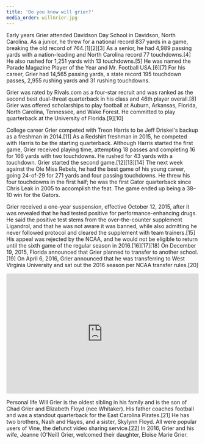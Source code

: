 ```yaml
---
title: 'Do you know will grier?'
media_order: willGrier.jpg
---
```


Early years
Grier attended Davidson Day School in Davidson, North Carolina. As a junior, he threw for a national record 837 yards in a game, breaking the old record of 764.[1][2][3] As a senior, he had 4,989 passing yards with a nation-leading and North Carolina record 77 touchdowns.[4] He also rushed for 1,251 yards with 13 touchdowns.[5] He was named the Parade Magazine Player of the Year and Mr. Football USA.[6][7] For his career, Grier had 14,565 passing yards, a state record 195 touchdown passes, 2,955 rushing yards and 31 rushing touchdowns.

Grier was rated by Rivals.com as a four-star recruit and was ranked as the second best dual-threat quarterback in his class and 46th player overall.[8] Grier was offered scholarships to play football at Auburn, Arkansas, Florida, North Carolina, Tennessee, and Wake Forest. He committed to play quarterback at the University of Florida.[9][10]

College career
Grier competed with Treon Harris to be Jeff Driskel's backup as a freshman in 2014.[11] As a Redshirt freshman in 2015, he competed with Harris to be the starting quarterback. Although Harris started the first game, Grier received playing time, attempting 18 passes and completing 16 for 166 yards with two touchdowns. He rushed for 43 yards with a touchdown. Grier started the second game.[12][13][14] The next week against the Ole Miss Rebels, he had the best game of his young career, going 24-of-29 for 271 yards and four passing touchdowns. He threw his four touchdowns in the first half; he was the first Gator quarterback since Chris Leak in 2005 to accomplish the feat. The game ended up being a 38–10 win for the Gators.

Grier received a one-year suspension, effective October 12, 2015, after it was revealed that he had tested positive for performance-enhancing drugs. He said the positive test stems from the over-the-counter supplement Ligandrol, and that he was not aware it was banned, while also admitting he never followed protocol and cleared the supplement with team trainers.[15] His appeal was rejected by the NCAA, and he would not be eligible to return until the sixth game of the regular season in 2016.[16][17][18] On December 19, 2015, Florida announced that Grier planned to transfer to another school.[19] On April 6, 2016, Grier announced that he was transferring to West Virginia University and sat out the 2016 season per NCAA transfer rules.[20]

<iframe width="100%" height="315" src="https://www.youtube.com/embed/j6R5ehIvRto" frameborder="0" allow="autoplay; encrypted-media" allowfullscreen></iframe>

Personal life
Will Grier is the oldest sibling in his family and is the son of Chad Grier and Elizabeth Floyd (nee Whitaker). His father coaches football and was a standout quarterback for the East Carolina Pirates.[21] He has two brothers, Nash and Hayes, and a sister, Skylynn Floyd. All were popular users of Vine, the defunct video sharing service.[22] In 2016, Grier and his wife, Jeanne (O'Neil) Grier, welcomed their daughter, Eloise Marie Grier.